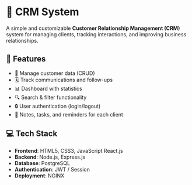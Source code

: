 # 🧩 CRM System

A simple and customizable **Customer Relationship Management (CRM)** system for managing clients, tracking interactions, and improving business relationships.

## 🚀 Features

- 📇 Manage customer data (CRUD)
- 🗓️ Track communications and follow-ups
- 📊 Dashboard with statistics
- 🔍 Search & filter functionality
- 🔒 User authentication (login/logout)
- 🧠 Notes, tasks, and reminders for each client

## 💻 Tech Stack

- **Frontend**: HTML5, CSS3, JavaScript React.js
- **Backend**: Node.js, Express.js
- **Database**: PostgreSQL 
- **Authentication**: JWT / Session
- **Deployment**: NGINX